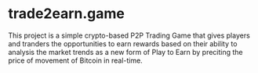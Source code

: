 # trade2earn.game

This project is a simple crypto-based P2P Trading Game that gives players and tranders the opportunities to earn rewards based on their ability to analysis the market trends as a new form of Play to Earn by preciting the price of movement of Bitcoin in real-time.

